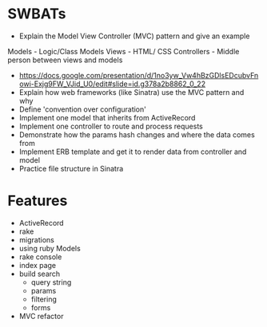# SWBATs
* Explain the Model View Controller (MVC) pattern and give an example

Models - Logic/Class Models
Views - HTML/ CSS
Controllers - Middle person between views and models

  * https://docs.google.com/presentation/d/1no3yw_Vw4hBzGDlsEDcubvFnowi-Exjg9FW_VJid_U0/edit#slide=id.g378a2b8862_0_22
* Explain how web frameworks (like Sinatra) use the MVC pattern and why
* Define 'convention over configuration'
* Implement one model that inherits from ActiveRecord
* Implement one controller to route and process requests
* Demonstrate how the params hash changes and where the data comes from
* Implement ERB template and get it to render data from controller and model
* Practice file structure in Sinatra

# Features
  * ActiveRecord
  * rake
  * migrations
  * using ruby Models
  * rake console
  * index page
  * build search
    * query string
    * params
    * filtering
    * forms
  * MVC refactor
